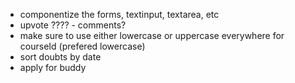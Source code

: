 - componentize the forms, textinput, textarea, etc
- upvote ???? - comments?
- make sure to use either lowercase or uppercase everywhere for courseId (prefered lowercase)
- sort doubts by date
- apply for buddy
